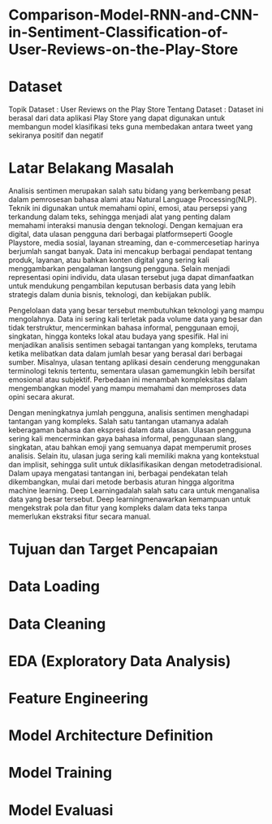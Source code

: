 # Comparison-Model-RNN-and-CNN-in-Sentiment-Classification-of-User-Reviews-on-the-Play-Store
# Dataset
Topik Dataset : User Reviews on the Play Store
Tentang Dataset : Dataset ini berasal dari data aplikasi Play Store yang dapat digunakan untuk membangun model klasifikasi teks guna membedakan antara tweet yang sekiranya positif dan negatif
# Latar Belakang Masalah
Analisis  sentimen  merupakan  salah  satu  bidang  yang  berkembang  pesat  dalam  pemrosesan  bahasa  alami  atau Natural  Language  Processing(NLP).  Teknik  ini  digunakan  untuk  memahami  opini,  emosi,  atau  persepsi  yang terkandung  dalam  teks,  sehingga  menjadi  alat  yang  penting  dalam  memahami  interaksi  manusia  dengan teknologi.  Dengan kemajuan  era  digital,  data  ulasan pengguna  dari berbagai platformseperti Google  Playstore, media  sosial,  layanan streaming,  dan e-commercesetiap  harinya  berjumlah  sangat  banyak.  Data  ini  mencakup berbagai  pendapat  tentang  produk,  layanan,  atau  bahkan  konten  digital  yang  sering  kali  menggambarkan pengalaman  langsung pengguna.  Selain  menjadi representasi  opini  individu,  data  ulasan  tersebut  juga  dapat dimanfaatkan  untuk  mendukung  pengambilan  keputusan  berbasis  data  yang  lebih  strategis  dalam  dunia  bisnis, teknologi, dan kebijakan publik.  

Pengelolaan data yang besar tersebut membutuhkan teknologi yang mampu mengolahnya. Data ini sering kali  terletak  pada  volume  data  yang  besar  dan  tidak  terstruktur,  mencerminkan  bahasa  informal,  penggunaan emoji, singkatan, hingga konteks lokal atau budaya yang spesifik. Hal ini menjadikan analisis sentimen sebagai tantangan  yang  kompleks, terutama  ketika  melibatkan  data  dalam  jumlah  besar  yang  berasal  dari  berbagai sumber. Misalnya, ulasan tentang aplikasi desain cenderung menggunakan terminologi teknis tertentu, sementara ulasan gamemungkin  lebih  bersifat  emosional  atau  subjektif.  Perbedaan  ini  menambah  kompleksitas  dalam mengembangkan model yang mampu memahami dan memproses data opini secara akurat.  

Dengan meningkatnya jumlah pengguna, analisis sentimen menghadapi tantangan yang kompleks. Salah satu  tantangan  utamanya  adalah  keberagaman  bahasa  dan  ekspresi  dalam  data  ulasan.  Ulasan  pengguna  sering kali mencerminkan gaya bahasa informal, penggunaan slang, singkatan, atau bahkan emoji yang semuanya dapat memperumit  proses  analisis.  Selain  itu,  ulasan  juga  sering  kali  memiliki  makna  yang  kontekstual  dan  implisit, sehingga sulit untuk diklasifikasikan dengan metodetradisional. Dalam upaya mengatasi tantangan ini, berbagai pendekatan  telah  dikembangkan,  mulai  dari  metode  berbasis  aturan  hingga  algoritma machine  learning. Deep Learningadalah  salah  satu  cara  untuk  menganalisa  data  yang  besar  tersebut. Deep  learningmenawarkan kemampuan untuk mengekstrak pola dan fitur yang kompleks dalam data teks tanpa memerlukan ekstraksi fitur secara manual.

# Tujuan dan Target Pencapaian
# Data Loading
# Data Cleaning
# EDA (Exploratory Data Analysis)
# Feature Engineering
# Model Architecture Definition
# Model Training
# Model Evaluasi

